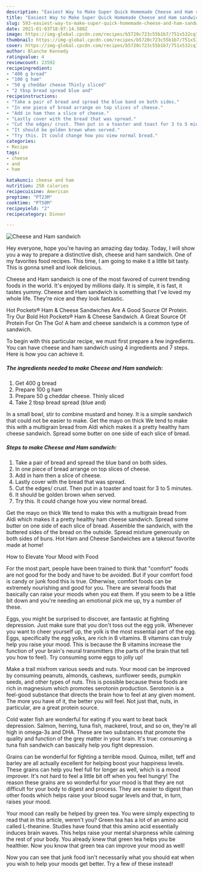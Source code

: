 ```yaml
---
description: "Easiest Way to Make Super Quick Homemade Cheese and Ham sandwich"
title: "Easiest Way to Make Super Quick Homemade Cheese and Ham sandwich"
slug: 593-easiest-way-to-make-super-quick-homemade-cheese-and-ham-sandwich
date: 2021-01-03T18:07:14.508Z
image: https://img-global.cpcdn.com/recipes/b5720c723c55b1b7/751x532cq70/cheese-and-ham-sandwich-recipe-main-photo.jpg
thumbnail: https://img-global.cpcdn.com/recipes/b5720c723c55b1b7/751x532cq70/cheese-and-ham-sandwich-recipe-main-photo.jpg
cover: https://img-global.cpcdn.com/recipes/b5720c723c55b1b7/751x532cq70/cheese-and-ham-sandwich-recipe-main-photo.jpg
author: Blanche Kennedy
ratingvalue: 4
reviewcount: 23592
recipeingredient:
- "400 g bread"
- "100 g ham"
- "50 g cheddar cheese Thinly sliced"
- "2 tbsp bread spread blue and"
recipeinstructions:
- "Take a pair of bread and spread the blue band on both sides."
- "In one piece of bread arrange on top slices of cheese."
- "Add in ham then a slice of cheese."
- "Lastly cover with the bread that was spread."
- "Cut the edges/ crust. Then put in a toaster and toast for 3 to 5 minutes."
- "It should be golden brown when served."
- "Try this. It could change how you view normal bread."
categories:
- Recipe
tags:
- cheese
- and
- ham

katakunci: cheese and ham 
nutrition: 250 calories
recipecuisine: American
preptime: "PT23M"
cooktime: "PT50M"
recipeyield: "2"
recipecategory: Dinner

---
```



![Cheese and Ham sandwich](https://img-global.cpcdn.com/recipes/b5720c723c55b1b7/751x532cq70/cheese-and-ham-sandwich-recipe-main-photo.jpg)

Hey everyone, hope you're having an amazing day today. Today, I will show you a way to prepare a distinctive dish, cheese and ham sandwich. One of my favorites food recipes. This time, I am going to make it a little bit tasty. This is gonna smell and look delicious.

Cheese and Ham sandwich is one of the most favored of current trending foods in the world. It's enjoyed by millions daily. It is simple, it is fast, it tastes yummy. Cheese and Ham sandwich is something that I've loved my whole life. They're nice and they look fantastic.

Hot Pockets® Ham &amp; Cheese Sandwiches Are A Good Source Of Protein. Try Our Bold Hot Pockets® Ham &amp; Cheese Sandwich. A Great Source Of Protein For On The Go! A ham and cheese sandwich is a common type of sandwich.


To begin with this particular recipe, we must first prepare a few ingredients. You can have cheese and ham sandwich using 4 ingredients and 7 steps. Here is how you can achieve it.

<!--inarticleads1-->

##### The ingredients needed to make Cheese and Ham sandwich:

1. Get 400 g bread
1. Prepare 100 g ham
1. Prepare 50 g cheddar cheese. Thinly sliced
1. Take 2 tbsp bread spread (blue and)


In a small bowl, stir to combine mustard and honey. It is a simple sandwich that could not be easier to make. Get the mayo on thick We tend to make this with a multigrain bread from Aldi which makes it a pretty healthy ham cheese sandwich. Spread some butter on one side of each slice of bread. 

<!--inarticleads2-->

##### Steps to make Cheese and Ham sandwich:

1. Take a pair of bread and spread the blue band on both sides.
1. In one piece of bread arrange on top slices of cheese.
1. Add in ham then a slice of cheese.
1. Lastly cover with the bread that was spread.
1. Cut the edges/ crust. Then put in a toaster and toast for 3 to 5 minutes.
1. It should be golden brown when served.
1. Try this. It could change how you view normal bread.


Get the mayo on thick We tend to make this with a multigrain bread from Aldi which makes it a pretty healthy ham cheese sandwich. Spread some butter on one side of each slice of bread. Assemble the sandwich, with the buttered sides of the bread on the outside. Spread mixture generously on both sides of buns. Hot Ham and Cheese Sandwiches are a takeout favorite made at home! 

How to Elevate Your Mood with Food


For the most part, people have been trained to think that "comfort" foods are not good for the body and have to be avoided. But if your comfort food is candy or junk food this is true. Otherwise, comfort foods can be extremely nourishing and good for you. There are several foods that basically can raise your moods when you eat them. If you seem to be a little bit down and you're needing an emotional pick me up, try a number of these.

Eggs, you might be surprised to discover, are fantastic at fighting depression. Just make sure that you don't toss out the egg yolk. Whenever you want to cheer yourself up, the yolk is the most essential part of the egg. Eggs, specifically the egg yolks, are rich in B vitamins. B vitamins can truly help you raise your mood. This is because the B vitamins increase the function of your brain's neural transmitters (the parts of the brain that tell you how to feel). Try consuming some eggs to jolly up!

Make a trail mixfrom various seeds and nuts. Your mood can be improved by consuming peanuts, almonds, cashews, sunflower seeds, pumpkin seeds, and other types of nuts. This is possible because these foods are rich in magnesium which promotes serotonin production. Serotonin is a feel-good substance that directs the brain how to feel at any given moment. The more you have of it, the better you will feel. Not just that, nuts, in particular, are a great protein source.

Cold water fish are wonderful for eating if you want to beat back depression. Salmon, herring, tuna fish, mackerel, trout, and so on, they're all high in omega-3s and DHA. These are two substances that promote the quality and function of the grey matter in your brain. It's true: consuming a tuna fish sandwich can basically help you fight depression. 

Grains can be wonderful for fighting a terrible mood. Quinoa, millet, teff and barley are all actually excellent for helping boost your happiness levels. These grains can help you feel full for longer as well, which is a mood improver. It's not hard to feel a little bit off when you feel hungry! The reason these grains are so wonderful for your mood is that they are not difficult for your body to digest and process. They are easier to digest than other foods which helps raise your blood sugar levels and that, in turn, raises your mood.

Your mood can really be helped by green tea. You were simply expecting to read that in this article, weren't you? Green tea has a lot of an amino acid called L-theanine. Studies have found that this amino acid essentially induces brain waves. This helps raise your mental sharpness while calming the rest of your body. You already knew that green tea helps you be healthier. Now you know that green tea can improve your mood as well!

Now you can see that junk food isn't necessarily what you should eat when you wish to help your moods get better. Try a few of these instead!


